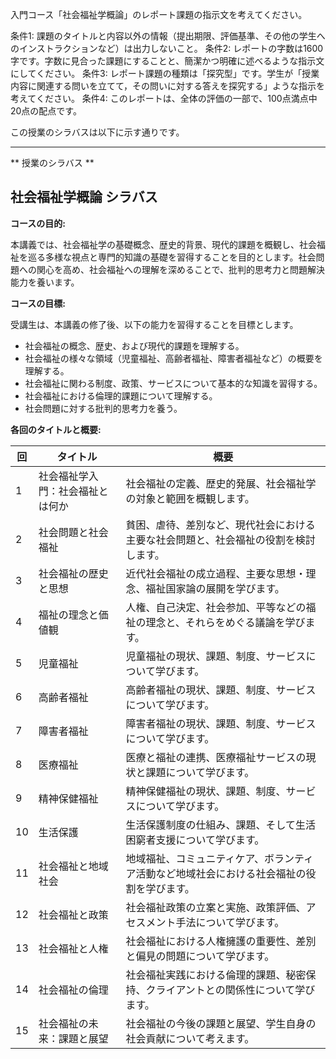 入門コース「社会福祉学概論」のレポート課題の指示文を考えてください。

条件1: 課題のタイトルと内容以外の情報（提出期限、評価基準、その他の学生へのインストラクションなど）は出力しないこと。
条件2: レポートの字数は1600字です。字数に見合った課題にすることと、簡潔かつ明確に述べるような指示文にしてください。
条件3: レポート課題の種類は「探究型」です。学生が「授業内容に関連する問いを立てて，その問いに対する答えを探究する」ような指示を考えてください。
条件4: このレポートは、全体の評価の一部で、100点満点中20点の配点です。

この授業のシラバスは以下に示す通りです。

---------------------------------------
** 授業のシラバス **
## 社会福祉学概論 シラバス

**コースの目的:**

本講義では、社会福祉学の基礎概念、歴史的背景、現代的課題を概観し、社会福祉を巡る多様な視点と専門的知識の基礎を習得することを目的とします。社会問題への関心を高め、社会福祉への理解を深めることで、批判的思考力と問題解決能力を養います。


**コースの目標:**

受講生は、本講義の修了後、以下の能力を習得することを目標とします。

* 社会福祉の概念、歴史、および現代的課題を理解する。
* 社会福祉の様々な領域（児童福祉、高齢者福祉、障害者福祉など）の概要を理解する。
* 社会福祉に関わる制度、政策、サービスについて基本的な知識を習得する。
* 社会福祉における倫理的課題について理解する。
* 社会問題に対する批判的思考力を養う。


**各回のタイトルと概要:**

| 回 | タイトル | 概要 |
|---|---|---|
| 1 | 社会福祉学入門：社会福祉とは何か | 社会福祉の定義、歴史的発展、社会福祉学の対象と範囲を概観します。 |
| 2 | 社会問題と社会福祉 | 貧困、虐待、差別など、現代社会における主要な社会問題と、社会福祉の役割を検討します。 |
| 3 | 社会福祉の歴史と思想 | 近代社会福祉の成立過程、主要な思想・理念、福祉国家論の展開を学びます。 |
| 4 | 福祉の理念と価値観 | 人権、自己決定、社会参加、平等などの福祉の理念と、それらをめぐる議論を学びます。 |
| 5 | 児童福祉 | 児童福祉の現状、課題、制度、サービスについて学びます。 |
| 6 | 高齢者福祉 | 高齢者福祉の現状、課題、制度、サービスについて学びます。  |
| 7 | 障害者福祉 | 障害者福祉の現状、課題、制度、サービスについて学びます。 |
| 8 | 医療福祉 | 医療と福祉の連携、医療福祉サービスの現状と課題について学びます。 |
| 9 | 精神保健福祉 | 精神保健福祉の現状、課題、制度、サービスについて学びます。 |
| 10 | 生活保護 | 生活保護制度の仕組み、課題、そして生活困窮者支援について学びます。 |
| 11 | 社会福祉と地域社会 | 地域福祉、コミュニティケア、ボランティア活動など地域社会における社会福祉の役割を学びます。 |
| 12 | 社会福祉と政策 | 社会福祉政策の立案と実施、政策評価、アセスメント手法について学びます。 |
| 13 | 社会福祉と人権 | 社会福祉における人権擁護の重要性、差別と偏見の問題について学びます。 |
| 14 | 社会福祉の倫理 | 社会福祉実践における倫理的課題、秘密保持、クライアントとの関係性について学びます。 |
| 15 | 社会福祉の未来：課題と展望 | 社会福祉の今後の課題と展望、学生自身の社会貢献について考えます。 |


